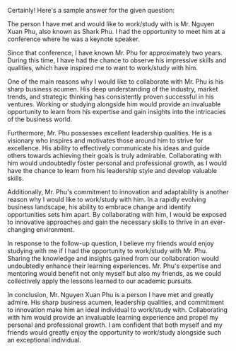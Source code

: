 Certainly! Here's a sample answer for the given question:

The person I have met and would like to work/study with is Mr. Nguyen Xuan Phu, also known as Shark Phu. I had the opportunity to meet him at a conference where he was a keynote speaker.

Since that conference, I have known Mr. Phu for approximately two years. During this time, I have had the chance to observe his impressive skills and qualities, which have inspired me to want to work/study with him.

One of the main reasons why I would like to collaborate with Mr. Phu is his sharp business acumen. His deep understanding of the industry, market trends, and strategic thinking has consistently proven successful in his ventures. Working or studying alongside him would provide an invaluable opportunity to learn from his expertise and gain insights into the intricacies of the business world.

Furthermore, Mr. Phu possesses excellent leadership qualities. He is a visionary who inspires and motivates those around him to strive for excellence. His ability to effectively communicate his ideas and guide others towards achieving their goals is truly admirable. Collaborating with him would undoubtedly foster personal and professional growth, as I would have the chance to learn from his leadership style and develop valuable skills.

Additionally, Mr. Phu's commitment to innovation and adaptability is another reason why I would like to work/study with him. In a rapidly evolving business landscape, his ability to embrace change and identify opportunities sets him apart. By collaborating with him, I would be exposed to innovative approaches and gain the necessary skills to thrive in an ever-changing environment.

In response to the follow-up question, I believe my friends would enjoy studying with me if I had the opportunity to work/study with Mr. Phu. Sharing the knowledge and insights gained from our collaboration would undoubtedly enhance their learning experiences. Mr. Phu's expertise and mentoring would benefit not only myself but also my friends, as we could collectively apply the lessons learned to our academic pursuits.

In conclusion, Mr. Nguyen Xuan Phu is a person I have met and greatly admire. His sharp business acumen, leadership qualities, and commitment to innovation make him an ideal individual to work/study with. Collaborating with him would provide an invaluable learning experience and propel my personal and professional growth. I am confident that both myself and my friends would greatly enjoy the opportunity to work/study alongside such an exceptional individual.